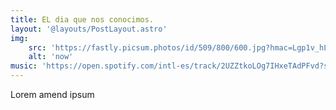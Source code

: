 ```yaml
---
title: EL dia que nos conocimos.
layout: '@layouts/PostLayout.astro'
img: 
    src: 'https://fastly.picsum.photos/id/509/800/600.jpg?hmac=Lgp1v_hLf_nhJ5Ryd8c5U91fDyQlEkgeBMbjpgHmgCY'
    alt: 'now'
music: 'https://open.spotify.com/intl-es/track/2UZZtkoLOg7IHxeTAdPFvd?si=7cf9e43fb3b6469a'
---
```


Lorem amend ipsum